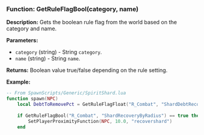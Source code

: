 ### Function: GetRuleFlagBool(category, name)

**Description:**
Gets the boolean rule flag from the world based on the category and name.

**Parameters:**
- `category` (string) - String `category`.
- `name` (string) - String `name`.

**Returns:** Boolean value true/false depending on the rule setting.

**Example:**

```lua
-- From SpawnScripts/Generic/SpiritShard.lua
function spawn(NPC)
	local DebtToRemovePct = GetRuleFlagFloat("R_Combat", "ShardDebtRecoveryPercent")
		
	if GetRuleFlagBool("R_Combat", "ShardRecoveryByRadius") == true then
		SetPlayerProximityFunction(NPC, 10.0, "recovershard")
	end
```
